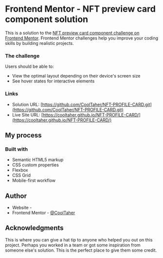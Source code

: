 # Frontend Mentor - NFT preview card component solution

This is a solution to the [NFT preview card component challenge on Frontend Mentor](https://www.frontendmentor.io/challenges/nft-preview-card-component-SbdUL_w0U). Frontend Mentor challenges help you improve your coding skills by building realistic projects. 


### The challenge

Users should be able to:

- View the optimal layout depending on their device's screen size
- See hover states for interactive elements


### Links

- Solution URL: [https://github.com/CoolTaher/NFT-PROFILE-CARD.git](https://github.com/CoolTaher/NFT-PROFILE-CARD.git)
- Live Site URL: [https://cooltaher.github.io/NFT-PROFILE-CARD/](https://cooltaher.github.io/NFT-PROFILE-CARD/)

## My process

### Built with

- Semantic HTML5 markup
- CSS custom properties
- Flexbox
- CSS Grid
- Mobile-first workflow


## Author

- Website - [](https://cooltaher.github.io/NFT-PROFILE-CARD/)
- Frontend Mentor - [@CoolTaher](https://www.frontendmentor.io/profile/CoolTaher)

## Acknowledgments

This is where you can give a hat tip to anyone who helped you out on this project. Perhaps you worked in a team or got some inspiration from someone else's solution. This is the perfect place to give them some credit.
